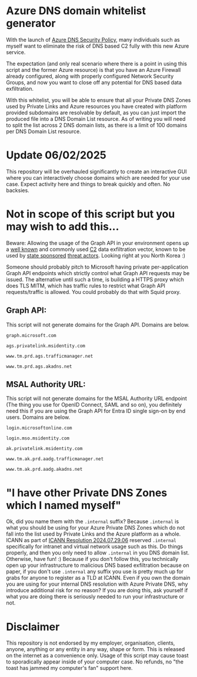 # Azure DNS domain whitelist generator

With the launch of [Azure DNS Security Policy](https://learn.microsoft.com/en-us/azure/dns/dns-security-policy), many individuals such as myself want to eliminate the risk of DNS based C2 fully with this new Azure service.

The expectation (and only real scenario where there is a point in using this script and the former Azure resource) is that you have an Azure Firewall already configured, along with properly configured Network Security Groups, and now you want to close off any potential for DNS based data exfiltration.

With this whitelist, you will be able to ensure that all your Private DNS Zones used by Private Links and Azure resources you have created with platform provided subdomains are resolvable by default, as you can just import the produced file into a DNS Domain List resource. As of writing you will need to split the list across 2 DNS domain lists, as there is a limit of 100 domains per DNS Domain List resource.

# Update 06/02/2025

This repository will be overhauled significantly to create an interactive GUI where you can interactively choose domains which are needed for your use case. Expect activity here and things to break quickly and often. No backsies.

# Not in scope of this script but you may wish to add this...

Beware: Allowing the usage of the Graph API in your environment opens up a [well known](https://x.com/vxunderground/status/1429867158075498506) and commonly used [C2](https://github.com/boku7/azureOutlookC2) data exfiltration vector, known to be used by [state sponsored](https://www.elastic.co/security-labs/siestagraph-new-implant-uncovered-in-asean-member-foreign-ministry) [threat actors](https://www.elastic.co/security-labs/update-to-the-REF2924-intrusion-set-and-related-campaigns). Looking right at you North Korea :)

Someone should probably pitch to Microsoft having private per-application Graph API endpoints which strictly control what Graph API requests may be issued. The alternative until such a time, is building a HTTPS proxy which does TLS MITM, which has traffic rules to restrict what Graph API requests/traffic is allowed. You could probably do that with Squid proxy.

## Graph API:

This script will not generate domains for the Graph API. Domains are below.

`graph.microsoft.com`

`ags.privatelink.msidentity.com`

`www.tm.prd.ags.trafficmanager.net`

`www.tm.prd.ags.akadns.net`


## MSAL Authority URL:

This script will not generate domains for the MSAL Authority URL endpoint (The thing you use for OpenID Connect, SAML and so on), you definitely need this if you are using the Graph API for Entra ID single sign-on by end users. Domains are below.

`login.microsoftonline.com`

`login.mso.msidentity.com`

`ak.privatelink.msidentity.com`

`www.tm.ak.prd.aadg.trafficmanager.net`

`www.tm.ak.prd.aadg.akadns.net`

# "I have other Private DNS Zones which I named myself"

Ok, did you name them with the `.internal` suffix? Because `.internal` is what you should be using for your Azure Private DNS Zones which do not fall into the list used by Private Links and the Azure platform as a whole. ICANN as part of [ICANN Resolution 2024.07.29.06](https://www.icann.org/en/board-activities-and-meetings/materials/approved-resolutions-special-meeting-of-the-icann-board-29-07-2024-en#section2.a) reserved `.internal` specifically for intranet and virtual network usage such as this. Do things properly, and then you only need to allow `.internal` in you DNS domain list. Otherwise, have fun! :) Because if you don't follow this, you technically open up your infrastructure to malicious DNS based exfiltration because on paper, if you don't use `.internal` any suffix you use is pretty much up for grabs for anyone to register as a TLD at ICANN. Even if you own the domain you are using for your internal DNS resolution with Azure Private DNS, why introduce additional risk for no reason? If you are doing this, ask yourself if what you are doing there is seriously needed to run your infrastructure or not.

# Disclaimer

This repository is not endorsed by my employer, organisation, clients, anyone, anything or any entity in any way, shape or form. This is released on the internet as a convenience only. Usage of this script may cause toast to sporadically appear inside of your computer case. No refunds, no "the toast has jammed my computer's fan" support here.
